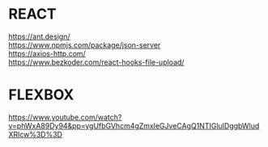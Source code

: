 # REACT
https://ant.design/ <br/>
https://www.npmjs.com/package/json-server <br/>
https://axios-http.com/ <br/>
https://www.bezkoder.com/react-hooks-file-upload/ <br/>

# FLEXBOX
https://www.youtube.com/watch?v=phWxA89Dy94&pp=ygUfbGVhcm4gZmxleGJveCAgQ1NTIGluIDggbWludXRlcw%3D%3D
